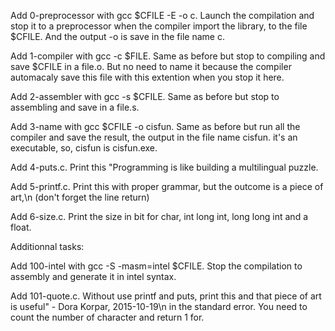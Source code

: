Add 0-preprocessor with gcc $CFILE -E -o c. Launch the compilation and stop it to a preprocessor when the compiler import the library, to the file $CFILE. And the output -o is save in the file name c.

Add 1-compiler with gcc -c $FILE. Same as before but stop to compiling and save $CFILE in a file.o. But no need to name it because the compiler automacaly save this file with this extention when you stop it here. 

Add 2-assembler with gcc -s $CFILE. Same as before but stop to assembling and save in a file.s. 

Add 3-name with gcc $CFILE -o cisfun. Same as before but run all the compiler and save the result, the output in the file name cisfun. it's an executable, so, cisfun is cisfun.exe. 

Add 4-puts.c. Print this "Programming is like building a multilingual puzzle.

Add 5-printf.c. Print this with proper grammar, but the outcome is a piece of art,\n (don't forget the line return)

Add 6-size.c. Print the size in bit for char, int long int, long long int and a float. 


Additionnal tasks:

Add 100-intel with gcc -S -masm=intel $CFILE. Stop the compilation to assembly and generate it in intel syntax.

Add 101-quote.c. Without use printf and puts, print this and that piece of art is useful\" - Dora Korpar, 2015-10-19\n in the standard error. You need to count the number of character and return 1 for.  
